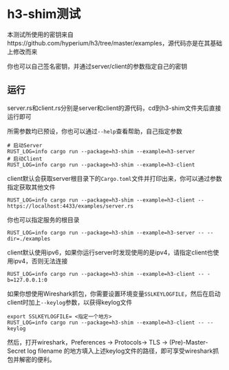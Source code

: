 # h3-shim测试

本测试所使用的密钥来自https://github.com/hyperium/h3/tree/master/examples，源代码亦是在其基础上修改而来

你也可以自己签名密钥，并通过server/client的参数指定自己的密钥

## 运行

server.rs和client.rs分别是server和client的源代码，cd到h3-shim文件夹后直接运行即可

所需参数均已预设，你也可以通过`--help`查看帮助，自己指定参数

```shell
# 启动Server
RUST_LOG=info cargo run --package=h3-shim --example=h3-server
# 启动Client
RUST_LOG=info cargo run --package=h3-shim --example=h3-client
```

client默认会获取server根目录下的`Cargo.toml`文件并打印出来，你可以通过参数指定获取其他文件

```shell
RUST_LOG=info cargo run --package=h3-shim --example=h3-client -- https://localhost:4433/examples/server.rs
```

你也可以指定服务的根目录
```shell
RUST_LOG=info cargo run --package=h3-shim --example=h3-server -- --dir=./examples
```

client默认使用ipv6，如果你运行server时发现使用的是ipv4，请指定client也使用ipv4，否则无法连接

```shell
RUST_LOG=info cargo run --package=h3-shim --example=h3-client -- -b=127.0.0.1:0
```

如果你想使用Wireshark抓包，你需要设置环境变量`SSLKEYLOGFILE`，然后在启动client时加上`--keylog`参数，以获得keylog文件

```shell
export SSLKEYLOGFILE= <指定一个地方>
RUST_LOG=info cargo run --package=h3-shim --example=h3-client -- --keylog
```

然后，打开wireshark，Preferences -> Protocols-> TLS ->
(Pre)-Master-Secret log filename 的地方填入上述keylog文件的路径，即可享受wireshark抓包并解密的便利。